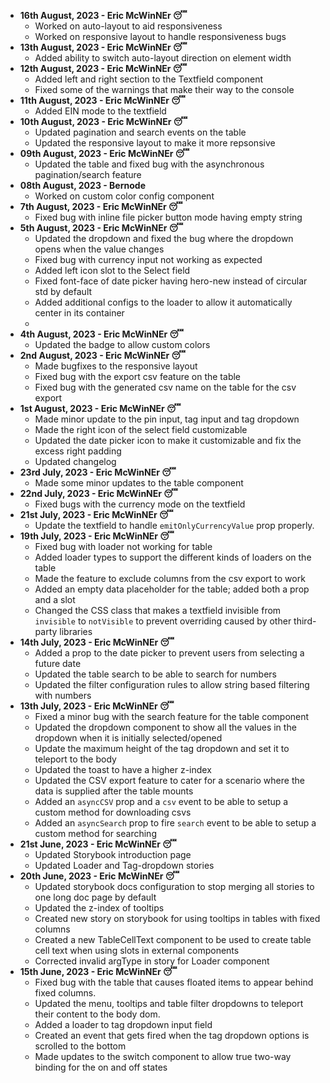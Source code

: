 - **16th August, 2023 - Eric McWinNEr 😴**
  - Worked on auto-layout to aid responsiveness
  - Worked on responsive layout to handle responsiveness bugs
- **13th August, 2023 - Eric McWinNEr 😴**
  - Added ability to switch auto-layout direction on element width
- **12th August, 2023 - Eric McWinNEr 😴**
  - Added left and right section to the Textfield component
  - Fixed some of the warnings that make their way to the console
- **11th August, 2023 - Eric McWinNEr 😴**
  - Added EIN mode to the textfield
- **10th August, 2023 - Eric McWinNEr 😴**
  - Updated pagination and search events on the table
  - Updated the responsive layout to make it more repsonsive
- **09th August, 2023 - Eric McWinNEr 😴**
  - Updated the table and fixed bug with the asynchronous pagination/search feature
- **08th August, 2023 - Bernode**
  - Worked on custom color config component
- **7th August, 2023 - Eric McWinNEr 😴**
  - Fixed bug with inline file picker button mode having empty string
- **5th August, 2023 - Eric McWinNEr 😴**
  - Updated the dropdown and fixed the bug where the dropdown opens when the value changes
  - Fixed bug with currency input not working as expected
  - Added left icon slot to the Select field
  - Fixed font-face of date picker having hero-new instead of circular std by default
  - Added additional configs to the loader to allow it automatically center in its container
  - 
- **4th August, 2023 - Eric McWinNEr 😴**
  - Updated the badge to allow custom colors
- **2nd August, 2023 - Eric McWinNEr 😴**
  - Made bugfixes to the responsive layout
  - Fixed bug with the export csv feature on the table
  - Fixed bug with the generated csv name on the table for the csv export
- **1st August, 2023 - Eric McWinNEr 😴**
  - Made minor update to the pin input, tag input and tag dropdown
  - Made the right icon of the select field customizable
  - Updated the date picker icon to make it customizable and fix the excess right padding
  - Updated changelog
- **23rd July, 2023 - Eric McWinNEr 😴**
  - Made some minor updates to the table component
- **22nd July, 2023 - Eric McWinNEr 😴**
  - Fixed bugs with the currency mode on the textfield
- **21st July, 2023 - Eric McWinNEr 😴**
  - Update the textfield to handle `emitOnlyCurrencyValue` prop properly.
- **19th July, 2023 - Eric McWinNEr 😴**
  - Fixed bug with loader not working for table
  - Added loader types to support the different kinds of loaders on the table
  - Made the feature to exclude columns from the csv export to work
  - Added an empty data placeholder for the table; added both a prop and a slot
  - Changed the CSS class that makes a textfield invisible from `invisible` to `notVisible` to prevent overriding caused by other third-party libraries
- **14th July, 2023 - Eric McWinNEr 😴**
  - Added a prop to the date picker to prevent users from selecting a future date
  - Updated the table search to be able to search for numbers
  - Updated the filter configuration rules to allow string based filtering with numbers
- **13th July, 2023 - Eric McWinNEr 😴**
  - Fixed a minor bug with the search feature for the table component
  - Updated the dropdown component to show all the values in the dropdown when it is initially selected/opened
  - Update the maximum height of the tag dropdown and set it to teleport to the body
  - Updated the toast to have a higher z-index
  - Updated the CSV export feature to cater for a scenario where the data is supplied after the table mounts
  - Added an `asyncCSV` prop and a `csv` event to be able to setup a custom method for downloading csvs
  - Added an `asyncSearch` prop to fire `search` event to be able to setup a custom method for searching
- **21st June, 2023 - Eric McWinNEr 😴**
  - Updated Storybook introduction page
  - Updated Loader and Tag-dropdown stories
- **20th June, 2023 - Eric McWinNEr 😴**
  - Updated storybook docs configuration to stop merging all stories to one long doc page by default
  - Updated the z-index of tooltips
  - Created new story on storybook for using tooltips in tables with fixed columns
  - Created a new TableCellText component to be used to create table cell text when using slots in external components
  - Corrected invalid argType in story for Loader component
- **15th June, 2023 - Eric McWinNEr 😴** 
  - Fixed bug with the table that causes floated items to appear behind fixed columns.
  - Updated the menu, tooltips and table filter dropdowns to teleport their content to the body dom.
  - Added a loader to tag dropdown input field
  - Created an event that gets fired when the tag dropdown options is scrolled to the bottom
  - Made updates to the switch component to allow true two-way binding for the on and off states
